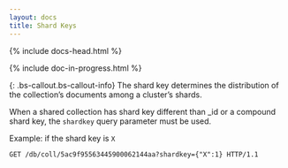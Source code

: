 ```yaml
---
layout: docs
title: Shard Keys
---
```


<div markdown="1" class="col-12 col-md-9 col-xl-8 py-md-3 bd-content">

{% include docs-head.html %}

{% include doc-in-progress.html %}

{: .bs-callout.bs-callout-info}
The shard key determines the distribution of the collection’s documents among a cluster’s shards.

When a shared collection has shard key different than \_id or a compound shard key, the `shardkey` query parameter must be used.

Example: if the shard key is `X`

```http
GET /db/coll/5ac9f95563445900062144aa?shardkey={"X":1} HTTP/1.1
```

</div>
